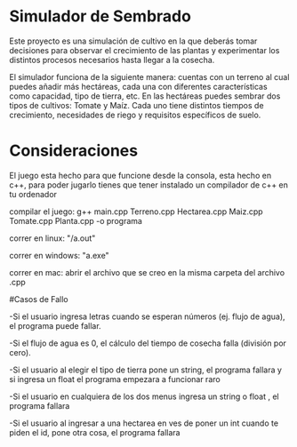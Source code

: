 # Simulador de Sembrado
Este proyecto es una simulación de cultivo en la que deberás tomar decisiones para observar el crecimiento de las plantas y experimentar los distintos procesos necesarios hasta llegar a la cosecha.

El simulador funciona de la siguiente manera: cuentas con un terreno al cual puedes añadir más hectáreas, cada una con diferentes características como capacidad, tipo de tierra, etc.
En las hectáreas puedes sembrar dos tipos de cultivos: Tomate y Maíz. Cada uno tiene distintos tiempos de crecimiento, necesidades de riego y requisitos específicos de suelo.


# Consideraciones

El juego esta hecho para que funcione desde la consola, esta hecho en c++, para poder jugarlo tienes que tener instalado un compilador de c++ en tu ordenador

compilar el juego: g++ main.cpp Terreno.cpp Hectarea.cpp Maiz.cpp Tomate.cpp Planta.cpp -o programa

correr en linux: "/a.out"

correr en windows: "a.exe"

correr en mac: abrir el archivo que se creo en la misma carpeta del archivo .cpp

#Casos de Fallo

-Si el usuario ingresa letras cuando se esperan números (ej. flujo de agua), el programa puede fallar.

-Si el flujo de agua es 0, el cálculo del tiempo de cosecha falla (división por cero).

-Si el usuario al elegir el tipo de tierra pone un string, el programa fallara y si ingresa un float el programa empezara a funcionar raro

-Si el usuario en cualquiera de los dos menus ingresa un string o float , el programa fallara

-Si el usuario al ingresar a una hectarea en ves de poner un int cuando te piden el id, pone otra cosa, el programa fallara


